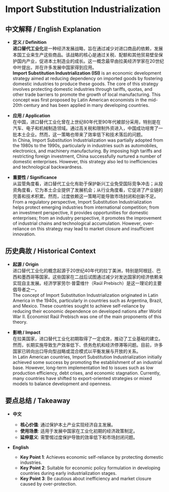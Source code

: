 # Import Substitution Industrialization

## 中文解释 / English Explanation

* **定义 / Definition**  
  **进口替代工业化**是一种经济发展战略，旨在通过减少对进口商品的依赖，发展本国工业来生产这些商品。该战略的核心是通过关税、配额和其他贸易壁垒保护国内产业，促进本土制造业的成长。这一概念最早由拉美经济学家在20世纪中叶提出，并在许多发展中国家得到应用。  
  **Import Substitution Industrialization (ISI)** is an economic development strategy aimed at reducing dependency on imported goods by fostering domestic industries to produce these goods. The core of this strategy involves protecting domestic industries through tariffs, quotas, and other trade barriers to promote the growth of local manufacturing. This concept was first proposed by Latin American economists in the mid-20th century and has been applied in many developing countries.

* **应用 / Application**  
  在中国，进口替代工业化曾在上世纪80年代至90年代被部分采用，特别是在汽车、电子和机械制造领域。通过高关税和限制外资进入，中国成功培育了一批本土企业。然而，这一策略也带来了效率低下和技术落后的问题。  
  In China, Import Substitution Industrialization was partially adopted from the 1980s to the 1990s, particularly in industries such as automobiles, electronics, and machinery manufacturing. By imposing high tariffs and restricting foreign investment, China successfully nurtured a number of domestic enterprises. However, this strategy also led to inefficiencies and technological backwardness.

* **重要性 / Significance**  
  从监管角度看，进口替代工业化有助于保护新兴工业免受国际竞争冲击；从投资角度看，它为本土企业提供了发展机会；从行业角度看，它促进了产业链的完善和技术积累。然而，过度依赖这一策略可能导致市场封闭和创新不足。  
  From a regulatory perspective, Import Substitution Industrialization helps protect emerging industries from international competition; from an investment perspective, it provides opportunities for domestic enterprises; from an industry perspective, it promotes the improvement of industrial chains and technological accumulation. However, over-reliance on this strategy may lead to market closure and insufficient innovation.

## 历史典故 / Historical Context

* **起源 / Origin**  
  进口替代工业化的概念起源于20世纪40年代的拉丁美洲，特别是阿根廷、巴西和墨西哥等国家。这些国家在二战后试图通过减少对发达国家的经济依赖来实现自主发展。经济学家劳尔·普雷维什（Raúl Prebisch）是这一理论的主要倡导者之一。  
  The concept of Import Substitution Industrialization originated in Latin America in the 1940s, particularly in countries such as Argentina, Brazil, and Mexico. These countries sought to achieve self-reliance by reducing their economic dependence on developed nations after World War II. Economist Raúl Prebisch was one of the main proponents of this theory.

* **影响 / Impact**  
  在拉美国家，进口替代工业化初期取得了一定成效，推动了工业基础的建立。然而，长期实施导致生产效率低下、债务危机和经济停滞等问题。目前，许多国家已转向出口导向型战略或混合模式以平衡发展与开放的关系。  
  In Latin American countries, Import Substitution Industrialization initially achieved some success by promoting the establishment of an industrial base. However, long-term implementation led to issues such as low production efficiency, debt crises, and economic stagnation. Currently, many countries have shifted to export-oriented strategies or mixed models to balance development and openness.

## 要点总结 / Takeaway

* **中文**  
  - **核心价值**: 通过保护本土产业实现经济自主发展。  
  - **使用场景**: 适用于发展中国家在工业化初期的经济政策制定。  
  - **延伸意义**: 需警惕过度保护导致的效率低下和市场封闭问题。

* **English**  
  - **Key Point 1**: Achieves economic self-reliance by protecting domestic industries.  
  - **Key Point 2**: Suitable for economic policy formulation in developing countries during early industrialization stages.  
  - **Key Point 3**: Be cautious about inefficiency and market closure caused by over-protection.